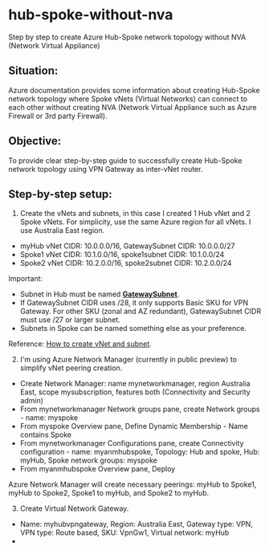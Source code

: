 # hub-spoke-without-nva
Step by step to create Azure Hub-Spoke network topology without NVA (Network Virtual Appliance)

## Situation:
Azure documentation provides some information about creating Hub-Spoke network topology where Spoke vNets (Virtual Networks) can connect to each other without creating NVA (Network Virtual Appliance such as Azure Firewall or 3rd party Firewall).

## Objective:
To provide clear step-by-step guide to successfully create Hub-Spoke network topology using VPN Gateway as inter-vNet router.

## Step-by-step setup:
1. Create the vNets and subnets, in this case I created 1 Hub vNet and 2 Spoke vNets. For simplicity, use the same Azure region for all vNets. I use Australia East region.
- myHub vNet CIDR: 10.0.0.0/16, GatewaySubnet CIDR: 10.0.0.0/27
- Spoke1 vNet CIDR: 10.1.0.0/16, spoke1subnet CIDR: 10.1.0.0/24
- Spoke2 vNet CIDR: 10.2.0.0/16, spoke2subnet CIDR: 10.2.0.0/24

Important: 
* Subnet in Hub must be named [**GatewaySubnet**](https://docs.microsoft.com/en-us/azure/vpn-gateway/vpn-gateway-about-vpn-gateway-settings#gwsub).
* If GatewaySubnet CIDR uses /28, it only supports Basic SKU for VPN Gateway. For other SKU (zonal and AZ redundant), GatewaySubnet CIDR must use /27 or larger subnet.
* Subnets in Spoke can be named something else as your preference.

Reference:
[How to create vNet and subnet](https://docs.microsoft.com/en-us/azure/virtual-network/quick-create-portal#create-a-virtual-network).

2. I'm using Azure Network Manager (currently in public preview) to simplify vNet peering creation.

- Create Network Manager: name mynetworkmanager, region Australia East, scope mysubscription, features both (Connectivity and Security admin)
- From mynetworkmanager Network groups pane, create Network groups - name: myspoke
- From myspoke Overview pane, Define Dynamic Membership - Name contains Spoke
- From mynetworkmanager Configurations pane, create Connectivity configuration - name: myanmhubspoke, Topology: Hub and spoke, Hub: myHub, Spoke network groups: myspoke
- From myanmhubspoke Overview pane, Deploy

Azure Network Manager will create necessary peerings: myHub to Spoke1, myHub to Spoke2, Spoke1 to myHub, and Spoke2 to myHub.

3. Create Virtual Network Gateway.

- Name: myhubvpngateway, Region: Australia East, Gateway type: VPN, VPN type: Route based, SKU: VpnGw1, Virtual network: myHub
- 
